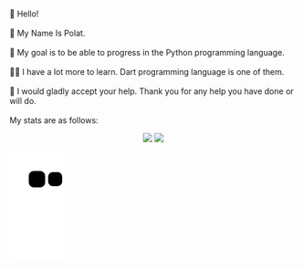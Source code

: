 <br>👋 Hello!</br>
<br>🤠 My Name Is Polat.</br>
<br>🐍 My goal is to be able to progress in the Python programming language.</br>
<br>👨‍💻 I have a lot more to learn. Dart programming language is one of them.</br>
<br>🤗 I would gladly accept your help.
Thank you for any help you have done or will do.</br>
<br>My stats are as follows:</br>


<p align="center">
      <img height="180em" src="https://github-readme-stats.vercel.app/api?username=BirBeyfendi&theme=chartreuse-dark&show_icons=true&count_private=true)"/>
      <img height="180em" src="https://github-readme-stats-eight-theta.vercel.app/api/top-langs/?username=BirBeyfendi&layout=compact&langs_count=8&theme=cobalt"/>
</p>


![snake gif](https://github.com/BirBeyfendi/BirBeyfendi/blob/output/github-contribution-grid-snake.svg)
